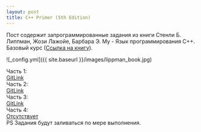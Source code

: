 ```yaml
---
layout: post
title: C++ Primer (5th Edition) 
---
```

Пост содержит запрограммированные задания из книги Стенли Б. Липпман, Жози Лажойе, Барбара Э. Му - Язык программирования C++. Базовый курс ([Ссылка на книгу](http://www.williamspublishing.com/Books/978-5-8459-1839-0.html)).  

![_config.yml]({{ site.baseurl }}/images/lippman_book.jpg)   

Часть 1:  
[GitLink](https://github.com/tokar-t-m/lippman/tree/master/Part_1)  
Часть 2:  
[GitLink](https://github.com/tokar-t-m/lippman/tree/master/Part_2)  
Часть 3:  
[GitLink](https://github.com/tokar-t-m/lippman/tree/master/Part_3)  
Часть 4:  
[Отсутствует](https://github.com/tokar-t-m/lippman/tree/master/Part_4)  
PS Задания будут заливаться по мере выполнения.  
